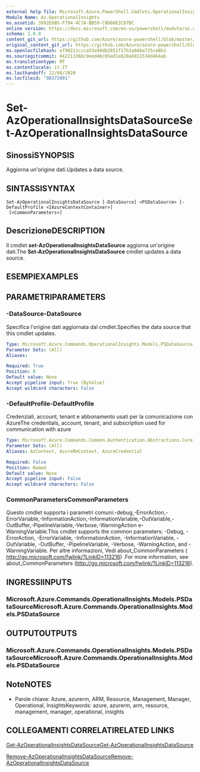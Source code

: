 ```yaml
---
external help file: Microsoft.Azure.PowerShell.Cmdlets.OperationalInsights.dll-Help.xml
Module Name: Az.OperationalInsights
ms.assetid: 3992E6B5-F794-4C7A-BB59-C8D60E2CD7BC
online version: https://docs.microsoft.com/en-us/powershell/module/az.operationalinsights/set-azoperationalinsightsdatasource
schema: 2.0.0
content_git_url: https://github.com/Azure/azure-powershell/blob/master/src/OperationalInsights/OperationalInsights/help/Set-AzOperationalInsightsDataSource.md
original_content_git_url: https://github.com/Azure/azure-powershell/blob/master/src/OperationalInsights/OperationalInsights/help/Set-AzOperationalInsightsDataSource.md
ms.openlocfilehash: ef90211ccca53a94db2651f17b3a666a725ce8b1
ms.sourcegitcommit: 04221336bc9eed46c05ed1e828a6811534d4b4ab
ms.translationtype: MT
ms.contentlocale: it-IT
ms.lasthandoff: 12/08/2020
ms.locfileid: "98372091"
---
```

# <span data-ttu-id="f1b12-101">Set-AzOperationalInsightsDataSource</span><span class="sxs-lookup"><span data-stu-id="f1b12-101">Set-AzOperationalInsightsDataSource</span></span>

## <span data-ttu-id="f1b12-102">Sinossi</span><span class="sxs-lookup"><span data-stu-id="f1b12-102">SYNOPSIS</span></span>
<span data-ttu-id="f1b12-103">Aggiorna un'origine dati.</span><span class="sxs-lookup"><span data-stu-id="f1b12-103">Updates a data source.</span></span>

## <span data-ttu-id="f1b12-104">SINTASSI</span><span class="sxs-lookup"><span data-stu-id="f1b12-104">SYNTAX</span></span>

```
Set-AzOperationalInsightsDataSource [-DataSource] <PSDataSource> [-DefaultProfile <IAzureContextContainer>]
 [<CommonParameters>]
```

## <span data-ttu-id="f1b12-105">Descrizione</span><span class="sxs-lookup"><span data-stu-id="f1b12-105">DESCRIPTION</span></span>
<span data-ttu-id="f1b12-106">Il cmdlet **set-AzOperationalInsightsDataSource** aggiorna un'origine dati.</span><span class="sxs-lookup"><span data-stu-id="f1b12-106">The **Set-AzOperationalInsightsDataSource** cmdlet updates a data source.</span></span>

## <span data-ttu-id="f1b12-107">ESEMPI</span><span class="sxs-lookup"><span data-stu-id="f1b12-107">EXAMPLES</span></span>

## <span data-ttu-id="f1b12-108">PARAMETRI</span><span class="sxs-lookup"><span data-stu-id="f1b12-108">PARAMETERS</span></span>

### <span data-ttu-id="f1b12-109">-DataSource</span><span class="sxs-lookup"><span data-stu-id="f1b12-109">-DataSource</span></span>
<span data-ttu-id="f1b12-110">Specifica l'origine dati aggiornata dal cmdlet.</span><span class="sxs-lookup"><span data-stu-id="f1b12-110">Specifies the data source that this cmdlet updates.</span></span>

```yaml
Type: Microsoft.Azure.Commands.OperationalInsights.Models.PSDataSource
Parameter Sets: (All)
Aliases:

Required: True
Position: 0
Default value: None
Accept pipeline input: True (ByValue)
Accept wildcard characters: False
```

### <span data-ttu-id="f1b12-111">-DefaultProfile</span><span class="sxs-lookup"><span data-stu-id="f1b12-111">-DefaultProfile</span></span>
<span data-ttu-id="f1b12-112">Credenziali, account, tenant e abbonamento usati per la comunicazione con Azure</span><span class="sxs-lookup"><span data-stu-id="f1b12-112">The credentials, account, tenant, and subscription used for communication with azure</span></span>

```yaml
Type: Microsoft.Azure.Commands.Common.Authentication.Abstractions.Core.IAzureContextContainer
Parameter Sets: (All)
Aliases: AzContext, AzureRmContext, AzureCredential

Required: False
Position: Named
Default value: None
Accept pipeline input: False
Accept wildcard characters: False
```

### <span data-ttu-id="f1b12-113">CommonParameters</span><span class="sxs-lookup"><span data-stu-id="f1b12-113">CommonParameters</span></span>
<span data-ttu-id="f1b12-114">Questo cmdlet supporta i parametri comuni:-debug,-ErrorAction,-ErrorVariable,-InformationAction,-InformationVariable,-OutVariable,-OutBuffer,-PipelineVariable,-Verbose,-WarningAction e-WarningVariable.</span><span class="sxs-lookup"><span data-stu-id="f1b12-114">This cmdlet supports the common parameters: -Debug, -ErrorAction, -ErrorVariable, -InformationAction, -InformationVariable, -OutVariable, -OutBuffer, -PipelineVariable, -Verbose, -WarningAction, and -WarningVariable.</span></span> <span data-ttu-id="f1b12-115">Per altre informazioni, Vedi about_CommonParameters ( http://go.microsoft.com/fwlink/?LinkID=113216) .</span><span class="sxs-lookup"><span data-stu-id="f1b12-115">For more information, see about_CommonParameters (http://go.microsoft.com/fwlink/?LinkID=113216).</span></span>

## <span data-ttu-id="f1b12-116">INGRESSI</span><span class="sxs-lookup"><span data-stu-id="f1b12-116">INPUTS</span></span>

### <span data-ttu-id="f1b12-117">Microsoft.Azure.Commands.OperationalInsights.Models.PSDataSource</span><span class="sxs-lookup"><span data-stu-id="f1b12-117">Microsoft.Azure.Commands.OperationalInsights.Models.PSDataSource</span></span>

## <span data-ttu-id="f1b12-118">OUTPUT</span><span class="sxs-lookup"><span data-stu-id="f1b12-118">OUTPUTS</span></span>

### <span data-ttu-id="f1b12-119">Microsoft.Azure.Commands.OperationalInsights.Models.PSDataSource</span><span class="sxs-lookup"><span data-stu-id="f1b12-119">Microsoft.Azure.Commands.OperationalInsights.Models.PSDataSource</span></span>

## <span data-ttu-id="f1b12-120">Note</span><span class="sxs-lookup"><span data-stu-id="f1b12-120">NOTES</span></span>
* <span data-ttu-id="f1b12-121">Parole chiave: Azure, azurerm, ARM, Resource, Management, Manager, Operational, Insights</span><span class="sxs-lookup"><span data-stu-id="f1b12-121">Keywords: azure, azurerm, arm, resource, management, manager, operational, insights</span></span>

## <span data-ttu-id="f1b12-122">COLLEGAMENTI CORRELATI</span><span class="sxs-lookup"><span data-stu-id="f1b12-122">RELATED LINKS</span></span>

[<span data-ttu-id="f1b12-123">Get-AzOperationalInsightsDataSource</span><span class="sxs-lookup"><span data-stu-id="f1b12-123">Get-AzOperationalInsightsDataSource</span></span>](./Get-AzOperationalInsightsDataSource.md)

[<span data-ttu-id="f1b12-124">Remove-AzOperationalInsightsDataSource</span><span class="sxs-lookup"><span data-stu-id="f1b12-124">Remove-AzOperationalInsightsDataSource</span></span>](./Remove-AzOperationalInsightsDataSource.md)



